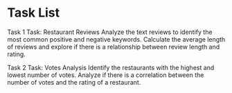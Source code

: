 # Task List

Task 1
Task: Restaurant Reviews
Analyze the text reviews to identify the most
common positive and negative keywords.
Calculate the average length of reviews and
explore if there is a relationship between
review length and rating.

Task 2
Task: Votes Analysis
Identify the restaurants with the highest and
lowest number of votes.
Analyze if there is a correlation between the
number of votes and the rating of a
restaurant.
